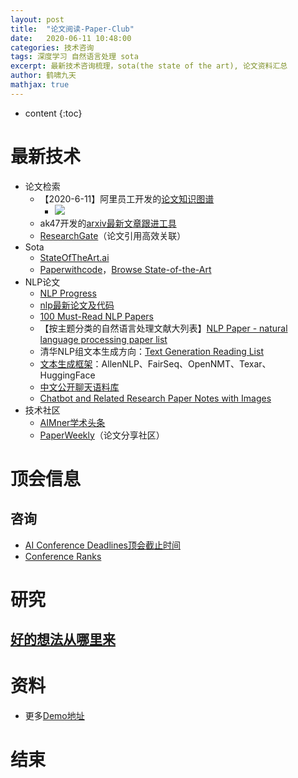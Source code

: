 ```yaml
---
layout: post
title:  "论文阅读-Paper-Club"
date:   2020-06-11 10:48:00
categories: 技术咨询
tags: 深度学习 自然语言处理 sota
excerpt: 最新技术咨询梳理，sota(the state of the art), 论文资料汇总
author: 鹤啸九天
mathjax: true
---
```


* content
{:toc}

# 最新技术

- 论文检索
  - 【2020-6-11】阿里员工开发的[论文知识图谱](https://www.connectedpapers.com/)
    - ![](http://p1.pstatp.com/large/pgc-image/37054b2db9b64394a73feecfa9ad024d)
  - ak47开发的[arxiv最新文章跟进工具](http://www.arxiv-sanity.com/)
  - [ResearchGate](https://www.researchgate.net/)（论文引用高效关联）
- Sota
  - [StateOfTheArt.ai](http://StateOfTheArt.ai)
  - [Paperwithcode](https://paperswithcode.com)，[Browse State-of-the-Art](https://paperswithcode.com/sota)
- NLP论文
  - [NLP Progress](http://nlpprogress.com/english/dialogue.html)
  - [nlp最新论文及代码](https://paperswithcode.com/search?q_meta=&q=generation+text)
  - [100 Must-Read NLP Papers](http://masatohagiwara.net/100-nlp-papers/)
  - 【按主题分类的自然语言处理文献大列表】[NLP Paper - natural language processing paper list](http://t.cn/A6Aia1D0)
  - 清华NLP组文本生成方向：[Text Generation Reading List](https://github.com/THUNLP-MT/TG-Reading-List)
  - [文本生成框架](https://tobiaslee.top/2019/08/31/TG-framework-notes/)：AllenNLP、FairSeq、OpenNMT、Texar、HuggingFace
  - [中文公开聊天语料库](https://github.com/codemayq/chinese_chatbot_corpus)
  - [Chatbot and Related Research Paper Notes with Images](https://github.com/ricsinaruto/Seq2seqChatbots/wiki/Chatbot-and-Related-Research-Paper-Notes-with-Images)
- 技术社区
  - [AIMner学术头条](https://www.aminer.cn/)
  - [PaperWeekly](https://www.paperweekly.site/home)（论文分享社区）


# 顶会信息

## 咨询

- [AI Conference Deadlines顶会截止时间](https://aideadlin.es/?sub=ML,NLP,RO,SP,DM)
- [Conference Ranks](http://www.conferenceranks.com/#)



# 研究

## [好的想法从哪里来](https://www.aminer.cn/research_report/5de5cd5caf66005a44823119)


# 资料

- 更多[Demo地址](http://wqw547243068.github.io/demo)


# 结束


